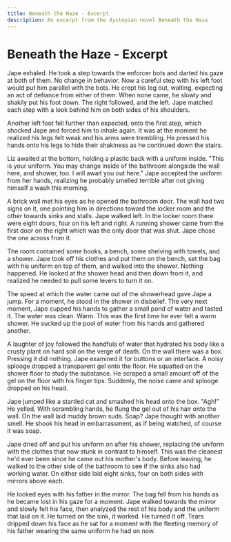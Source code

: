 ```yaml
---
title: Beneath the Haze - Excerpt
description: An excerpt from the dystopian novel Beneath the Haze
---
```


# Beneath the Haze - Excerpt

Jape exhaled. He took a step towards the enforcer bots and darted his gaze at both of them. No change in behavior. Now a careful step with his left foot would put him parallel with the bots. He crept his leg out, waiting, expecting an act of defiance from either of them. When none came, he slowly and shakily put his foot down. The right followed, and the left. Jape matched each step with a look behind him on both sides of his shoulders.

Another left foot fell further than expected, onto the first step, which shocked Jape and forced him to inhale again. It was at the moment he realized his legs felt weak and his arms were trembling. He pressed his hands onto his legs to hide their shakiness as he continued down the stairs.

Liz awaited at the bottom, holding a plastic back with a uniform inside. "This is your uniform. You may change inside of the bathroom alongside the wall here, and shower, too. I will await you out here." Jape accepted the uniform from her hands, realizing he probably smelled terrible after not giving himself a wash this morning.

A brick wall met his eyes as he opened the bathroom door. The wall had two signs on it, one pointing him in directions toward the locker room and the other towards sinks and stalls. Jape walked left. In the locker room there were eight doors, four on his left and right. A running shower came from the first door on the right which was the only door that was shut. Jape chose the one across from it.

The room contained some hooks, a bench, some shelving with towels, and a shower. Jape took off his clothes and put them on the bench, set the bag with his uniform on top of them, and walked into the shower. Nothing happened. He looked at the shower head and then down from it, and realized he needed to pull some levers to turn it on.

The speed at which the water came out of the showerhead gave Jape a jump. For a moment, he stood in the shower in disbelief. The very next moment, Jape cupped his hands to gather a small pond of water and tasted it. The water was clean. Warm. This was the first time he ever felt a warm shower. He sucked up the pool of water from his hands and gathered another.

A laughter of joy followed the handfuls of water that hydrated his body like a crusty plant on hard soil on the verge of death. On the wall there was a box. Pressing it did nothing. Jape examined it for buttons or an interface. A noisy splooge dropped a transparent gel onto the floor. He squatted on the shower floor to study the substance. He scraped a small amount off of the gel on the floor with his finger tips. Suddenly, the noise came and splooge dropped on his head.

Jape jumped like a startled cat and smashed his head onto the box. "Agh!" He yelled. With scrambling hands, he flung the gel out of his hair onto the wall. On the wall laid muddy brown suds. Soap? Jape thought with another smell. He shook his head in embarrassment, as if being watched, of course it was soap.

Jape dried off and put his uniform on after his shower, replacing the uniform with the clothes that now stunk in contrast to himself. This was the cleanest he'd ever been since he came out his mother's body. Before leaving, he walked to the other side of the bathroom to see if the sinks also had working water. On either side laid eight sinks, four on both sides with mirrors above each.

He locked eyes with his father in the mirror. The bag fell from his hands as he became lost in his gaze for a moment. Jape walked towards the mirror and slowly felt his face, then analyzed the rest of his body and the uniform that laid on it. He turned on the sink, it worked. He turned it off. Tears dripped down his face as he sat for a moment with the fleeting memory of his father wearing the same uniform he had on now. 